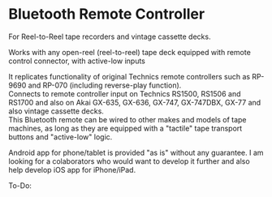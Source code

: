 <h1> Bluetooth Remote Controller</h1>
<p>For Reel-to-Reel tape recorders and vintage cassette decks.</p>
<p>Works with any open-reel (reel-to-reel) tape deck equipped with remote control connector, with active-low inputs</p>
It replicates functionality of original Technics remote controllers such as RP-9690 and RP-070 (including reverse-play function).</br>
Connects to remote controller input on Technics RS1500, RS1506 and RS1700 and also on Akai GX-635, GX-636, GX-747, GX-747DBX, GX-77 and also vintage cassette decks.</br>
This Bluetooth remote can be wired to other makes and models of tape machines, as long as they are equipped with a "tactile" tape transport buttons and "active-low" logic.</p>
<p></p>
<p>Android app for phone/tablet is provided "as is" without any guarantee. I am looking for a colaborators who would want to develop it further and also help develop iOS app for iPhone/iPad.</p>
<p>To-Do:
